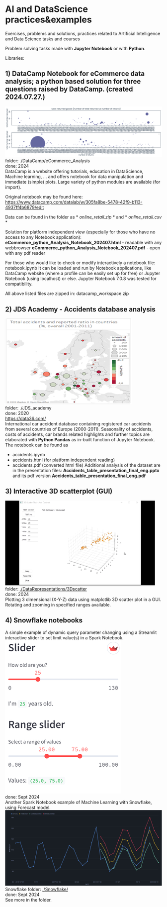 # AI and DataScience practices&examples
Exercises, problems and solutions, practices related to Artificial Intelligence and Data Science tasks and courses

Problem solving tasks made with **Jupyter Notebook** or with **Python**.

Libraries: 
## 1) DataCamp Notebook for eCommerce data analysis; a python based solution for three questions raised by DataCamp. (created 2024.07.27.)
![eCommerce returns](./DataCamp/eCommerce_Analysis/fig/products_returnFreqs_quantity.png)<br>
folder: ./DataCamp/eCommerce_Analysis<br>
done: 2024<br>
DataCamp is a website offering tutorials, education in DataScience, Machine learning, ... and offers notebook for data manipulation and immediate (simple) plots. Large variety of python modules are available (for import).

Original notebook may be found here: https://www.datacamp.com/datalab/w/305fa8be-5478-42f9-b113-4937ff4b6879/edit

Data can be found in the folder as * *online_retail.zip* * and * *online_retail.csv* *

Solution for platform independent view (especially for those who have no access to any Notebook application):
**eCommerce_python_Analysis_Notebook_202407.html** - readable with any webbrowser
**eCommerce_python_Analysis_Notebook_202407.pdf** - open with any pdf reader

For those who would like to check or modify interactively a notebook file: notebook.ipynb
It can be loaded and run by Notebook applications, like DataCamp website (where a profile can be easily set up for free) or Jupyter Notebook (using localhost) or else.
Jupyter Notebook 7.0.8 was tested for compatibility.

All above listed files are zipped in: datacamp_workspace.zip 

## 2) JDS Academy - Accidents database analysis
![Accidents in EU countries](./JDS_academy/accidents/fig/accidents_countries.png)<br>
folder: ./JDS_academy<br>
done: 2020<br>
https://data36.com/<br>
International car accident database containing registered car accidents from several countries of Europe (2000-2011).
Seasonality of accidents, costs of accidents, car brands related highlights and further topics are elaborated with **Python Pandas** as in-built function of Jupyter Notebook.
The notebook can be found as
- accidents.ipynb
- accidents.html (for platform independent reading)
- accidents.pdf (converted html file)
Additional analysis of the dataset are in the presentation files:
**Accidents_table_presentation_final_eng.pptx**
and its pdf version
**Accidents_table_presentation_final_eng.pdf**

## 3) Interactive 3D scatterplot (GUI)
![Rotate 3D plot](./DataRepresentations/3Dscatter/fig/plot3Dgui_02.gif)<br>
folder: [./DataRepresentations/3Dscatter](./DataRepresentations/3Dscatter/README.md)<br>
done: 2024<br>
Plotting 3 dimensional (X-Y-Z) data using matplotlib 3D scatter plot in a GUI. Rotating and zooming in specified ranges available.<br>

## 4) Snowflake notebooks
A simple example of dynamic query parameter changing using a Streamlit interactive slider to set limit value(s) in a Spark Notebook.
![Slider](./SnowFlake/NoteBooks/Streamlit/imgs/streamlit_sliders.png)<br>
done: Sept 2024<br>
Another Spark Notebook example of Machine Learning with Snowflake, using Forecast model.
![ML Forecasting](./SnowFlake/NoteBooks/Forecasting/imgs/forecast2_15_m.png)<br>
Snowflake folder: [./Snowflake/](./SnowFlake/README.md)<br>
done: Sept 2024<br>
See more in the folder.<br>

